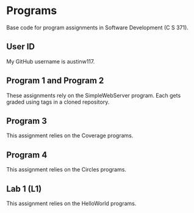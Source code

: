 # Programs
Base code for program assignments in Software Development (C S 371). 

## User ID
My GitHub username is austinw117.

## Program 1 and Program 2
These assignments rely on the SimpleWebServer program. Each gets graded using tags in a cloned repository. 

## Program 3
This assignment relies on the Coverage programs. 

## Program 4
This assignment relies on the Circles programs. 

## Lab 1 (L1)
This assignment relies on the HelloWorld programs.


